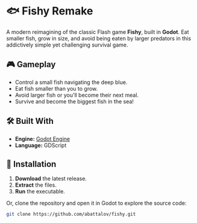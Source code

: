 # 🐟 Fishy Remake

A modern reimagining of the classic Flash game **Fishy**, built in **Godot**. Eat smaller fish, grow in size, and avoid being eaten by larger predators in this addictively simple yet challenging survival game.

## 🎮 Gameplay
- Control a small fish navigating the deep blue.
- Eat fish smaller than you to grow.
- Avoid larger fish or you'll become their next meal.
- Survive and become the biggest fish in the sea!

## 🛠️ Built With
- **Engine:** [Godot Engine](https://godotengine.org/)
- **Language:** GDScript

## 🚀 Installation
1. **Download** the latest release.
2. **Extract** the files.
3. **Run** the executable.

Or, clone the repository and open it in Godot to explore the source code:

```sh
git clone https://github.com/abattalov/fishy.git
